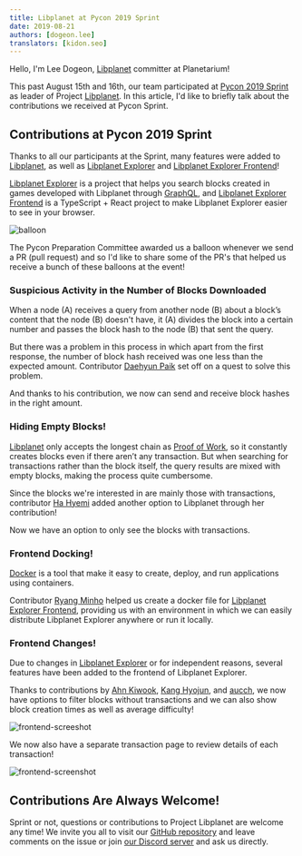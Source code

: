 ```yaml
---
title: Libplanet at Pycon 2019 Sprint
date: 2019-08-21
authors: [dogeon.lee]
translators: [kidon.seo]
---
```


Hello, I'm Lee Dogeon, [Libplanet] committer at Planetarium!

This past August 15th and 16th, our team participated at [Pycon 2019 Sprint] as leader of Project [Libplanet]. In this article, I'd like to briefly talk about the contributions we received at Pycon Sprint.

[Pycon 2019 Sprint]: https://www.pycon.kr/program/sprint?&lang=en-US

## Contributions at Pycon 2019 Sprint

Thanks to all our participants at the Sprint, many features were added to [Libplanet], as well as [Libplanet Explorer] and [Libplanet Explorer Frontend]!

[Libplanet Explorer] is a project that helps you search blocks created in games developed with Libplanet through [GraphQL], and [Libplanet Explorer Frontend] is a TypeScript + React project to make Libplanet Explorer easier to see in your browser.

![balloon](./balloon.jpg)

The Pycon Preparation Committee awarded us a balloon whenever we send a PR (pull request) and so I'd like to share some of the PR's that helped us receive a bunch of these balloons at the event!

[GraphQL]: https://graphql.org/

### Suspicious Activity in the Number of Blocks Downloaded

When a node (A) receives a query from another node (B) about a block’s content that the node (B) doesn't have, it (A) divides the block into a certain number and passes the block hash to the node (B) that sent the query.

But there was a problem in this process in which apart from the first response, the number of block hash received was one less than the expected amount. Contributor [Daehyun Paik][gurrpi] set off on a quest to solve this problem. 

And thanks to his contribution, we now can send and receive block hashes in the right amount.

[gurrpi]: https://github.com/gurrpi

### Hiding Empty Blocks!

[Libplanet] only accepts the longest chain as [Proof of Work][PoW], so it constantly creates blocks even if there aren’t any transaction. But when searching for transactions rather than the block itself, the query results are mixed with empty blocks, making the process quite cumbersome.

Since the blocks we're interested in are mainly those with transactions, contributor [Ha Hyemi][hyeguiee] added another option to Libplanet through her contribution!

Now we have an option to only see the blocks with transactions.

[PoW]: https://en.bitcoin.it/wiki/Proof_of_work
[hyeguiee]: https://github.com/hyeguiee

### Frontend Docking!

[Docker] is a tool that make it easy to create, deploy, and run applications using containers.

Contributor [Ryang Minho][minhoryang] helped us create a docker file for [Libplanet Explorer Frontend], providing us with an environment in which we can easily distribute Libplanet Explorer anywhere or run it locally.

[Docker]: https://docker.io/
[minhoryang]: https://github.com/minhoryang

### Frontend Changes!

Due to changes in [Libplanet Explorer] or for independent reasons, several features have been added to the frontend of Libplanet Explorer. 

Thanks to contributions by [Ahn Kiwook][AiOO], [Kang Hyojun][kanghyojun], and [aucch], we now have options to filter blocks without transactions and we can also show block creation times as well as average difficulty!

![frontend-screeshot](./frontend-screenshot.png)

We now also have a separate transaction page to review details of each transaction!

![frontend-screenshot](./frontend-screenshot-transaction.png)

[AiOO]: https://github.com/AiOO
[kanghyojun]: https://github.com/kanghyojun
[aucch]: https://github.com/aucch

## Contributions Are Always Welcome!

Sprint or not, questions or contributions to Project Libplanet are welcome any time! We invite you all to visit our [GitHub repository][libplanet] and leave comments on the issue or join [our Discord server] and ask us directly.

[our Discord server]: https://discord.gg/wUgwkYW

[Libplanet]: https://github.com/planetarium/libplanet
[Libplanet Explorer]: https://github.com/planetarium/libplanet-explorer
[Libplanet Explorer Frontend]: https://github.com/planetarium/libplanet-explorer-frontend

